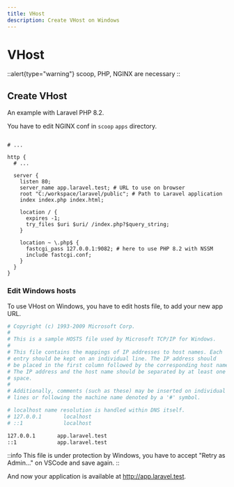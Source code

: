 ```yaml
---
title: VHost
description: Create VHost on Windows
---
```


# VHost

::alert{type="warning"}
scoop, PHP, NGINX are necessary
::

## Create VHost

An example with Laravel PHP 8.2.

You have to edit NGINX conf in `scoop` `apps` directory.

```nginx [C:\Users\USERNAME\scoop\apps\nginx\current\conf\nginx.conf]

# ...

http {
  # ...

  server {
    listen 80;
    server_name app.laravel.test; # URL to use on browser
    root "C:/workspace/laravel/public"; # Path to Laravel application
    index index.php index.html;

    location / {
      expires -1;
      try_files $uri $uri/ /index.php?$query_string;
    }

    location ~ \.php$ {
      fastcgi_pass 127.0.0.1:9082; # here to use PHP 8.2 with NSSM
      include fastcgi.conf;
    }
  }
}
```

### Edit Windows hosts

To use VHost on Windows, you have to edit hosts file, to add your new app URL.

```bash [C:\Windows\System32\drivers\etc\hosts]
# Copyright (c) 1993-2009 Microsoft Corp.
#
# This is a sample HOSTS file used by Microsoft TCP/IP for Windows.
#
# This file contains the mappings of IP addresses to host names. Each
# entry should be kept on an individual line. The IP address should
# be placed in the first column followed by the corresponding host name.
# The IP address and the host name should be separated by at least one
# space.
#
# Additionally, comments (such as these) may be inserted on individual
# lines or following the machine name denoted by a '#' symbol.

# localhost name resolution is handled within DNS itself.
# 127.0.0.1       localhost
# ::1             localhost

127.0.0.1       app.laravel.test
::1             app.laravel.test
```

::info
This file is under protection by Windows, you have to accept "Retry as Admin..." on VSCode and save again.
::

And now your application is available at <http://app.laravel.test>.
